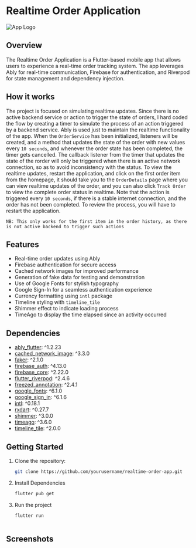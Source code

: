 # Realtime Order Application

![App Logo](link/to/your/app-logo.png)

## Overview

The Realtime Order Application is a Flutter-based mobile app that allows users to experience a real-time order tracking system. The app leverages Ably for real-time communication, Firebase for authentication, and Riverpod for state management and dependency injection.


## How it works
The project is focused on simulating realtime updates. Since there is no active backend service or action to trigger the state of orders, I hard coded the flow by creating a timer to simulate the process of an action triggered by a backend service. Ably is used just to maintain the realtime functionality of the app. When the `OrderService` has been initialized, listeners will be created, and a method that updates the state of the order with new values every `10 seconds`, and whenever the order state has been completed, the timer gets cancelled. The callback listener from the timer that updates the state of the rorder will only be triggered when there is an active network connection, so as to avoid inconsistency with the status.
To view the realtime updates, restart the application, and click on the first order item from the homepage, it should take you to the `OrderDetails` page where you can view realtime updates of the order, and you can also click `Track Order`  to view the complete order status in realtime. Note that the action is triggered every `10 seconds`, if there is a stable internet connection, and the order has not been completed. To review the process, you will have to restart the application.

`NB: This only works for the first item in the order history, as there is not active backend to trigger such actions`

## Features

- Real-time order updates using Ably
- Firebase authentication for secure access
- Cached network images for improved performance
- Generation of fake data for testing and demonstration
- Use of Google Fonts for stylish typography
- Google Sign-In for a seamless authentication experience
- Currency formatting using `intl` package
- Timeline styling with `timeline_tile`
- Shimmer effect to indicate loading process
- TimeAgo to display the time elapsed since an activity occurred

## Dependencies

- [ably_flutter](https://pub.dev/packages/ably_flutter): ^1.2.23
- [cached_network_image](https://pub.dev/packages/cached_network_image): ^3.3.0
- [faker](https://pub.dev/packages/faker): ^2.1.0
- [firebase_auth](https://pub.dev/packages/firebase_auth): ^4.13.0
- [firebase_core](https://pub.dev/packages/firebase_core): ^2.22.0
- [flutter_riverpod](https://pub.dev/packages/flutter_riverpod): ^2.4.6
- [freezed_annotation](https://pub.dev/packages/freezed_annotation): ^2.4.1
- [google_fonts](https://pub.dev/packages/google_fonts): ^6.1.0
- [google_sign_in](https://pub.dev/packages/google_sign_in): ^6.1.6
- [intl](https://pub.dev/packages/intl): ^0.18.1
- [rxdart](https://pub.dev/packages/rxdart): ^0.27.7
- [shimmer](https://pub.dev/packages/shimmer): ^3.0.0
- [timeago](https://pub.dev/packages/timeago): ^3.6.0
- [timeline_tile](https://pub.dev/packages/timeline_tile): ^2.0.0

## Getting Started

1. Clone the repository:

   ```bash
   git clone https://github.com/yourusername/realtime-order-app.git

2. Install Dependencies
   ```bash 
   flutter pub get

3. Run the project
   ```bash 
   flutter run



## Screenshots

